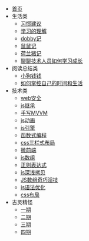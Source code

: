 * [首页](./README.md)
* 生活类
    * [习惯建议](articles/life/l1.md)
    * [学习的理解](articles/life/l2.md)
    * [dobby记](articles/life/l3.md)
    * [鼠鼠记](articles/life/l4.md)
    * [荷兰猪记](articles/life/l5.md)
    * [聊聊技术人员如何学习成长](articles/life/l6.md)
* 阅读总结类
    * [小狗钱钱](articles/read/r1.md)
    * [如何掌控自己的时间和生活](articles/read/r2.md)
* 技术类
    * [web安全](articles/technical/t1.md)
    * [js继承](articles/technical/t2.md)
    * [手写MVVM](articles/technical/t3.md)
    * [js动画](articles/technical/t4.md)
    * [js引擎](articles/technical/t5.md)
    * [函数式编程](articles/technical/t6.md) 
    * [css三栏式布局](articles/technical/t7.md)
    * [微前端](articles/technical/t8.md)
    * [js数组](articles/technical/t9.md)
    * [正则表达式](articles/technical/t10.md)
    * [js深浅拷贝](articles/technical/t11.md)
    * [JS数组奇巧淫技](articles/technical/t12.md)
    * [js语法优化](articles/technical/t13.md)
    * [css布局](articles/technical/t14.md)
* 古灵精怪
    * [一期](articles/fun/f1.md)
    * [二期](articles/fun/f2.md)
    * [三期](articles/fun/f3.md)
    * [四期](articles/fun/f4.md)